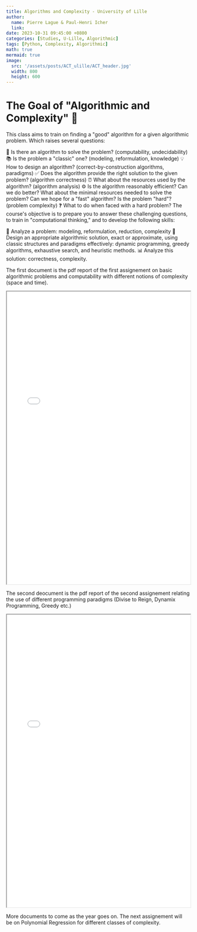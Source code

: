 ```yaml
---
title: Algorithms and Complexity - University of Lille
author:
  name: Pierre Lague & Paul-Henri Icher
  link: 
date: 2023-10-31 09:45:00 +0800
categories: [Studies, U-Lille, Algorithmic]
tags: [Python, Complexity, Algorithmic]
math: true
mermaid: true
image:
  src: '/assets/posts/ACT_ulille/ACT_header.jpg'
  width: 800
  height: 600
---
```


# The Goal of "Algorithmic and Complexity" 🧮

This class aims to train on finding a "good" algorithm for a given algorithmic problem. Which raises several questions:

🤔 Is there an algorithm to solve the problem? (computability, undecidability)
📚 Is the problem a "classic" one? (modeling, reformulation, knowledge)
💡 How to design an algorithm? (correct-by-construction algorithms, paradigms)
✅ Does the algorithm provide the right solution to the given problem? (algorithm correctness)
⏰ What about the resources used by the algorithm? (algorithm analysis)
⚙️ Is the algorithm reasonably efficient? Can we do better? What about the minimal resources needed to solve the problem? Can we hope for a "fast" algorithm? Is the problem "hard"? (problem complexity)
❓ What to do when faced with a hard problem?
The course's objective is to prepare you to answer these challenging questions, to train in "computational thinking," and to develop the following skills:

🧐 Analyze a problem: modeling, reformulation, reduction, complexity
📝 Design an appropriate algorithmic solution, exact or approximate, using classic structures and paradigms effectively: dynamic programming, greedy algorithms, exhaustive search, and heuristic methods.
📊 Analyze this solution: correctness, complexity.


The first document is the pdf report of the first assignement on basic algorithmic problems and computability with different notions of complexity (space and time).

<html>
  <body>
    <iframe src="/assets/posts/ACT_ulille/COMPTE_RENDU_ACT_TP1.pdf" width="100%" height="800px">
    </iframe>
  </body>
</html>


The second deocument is the pdf report of the second assignement relating the use of different programming paradigms (Divise to Reign, Dynamix Programming, Greedy etc.)

<html>
  <body>
    <iframe src="/assets/posts/ACT_ulille/COMPTE_RENDU_ACT_TP2.pdf" width="100%" height="800px">
    </iframe>
  </body>
</html>

More documents to come as the year goes on. The next assignement will be on Polynomial Regression for different classes of complexity.